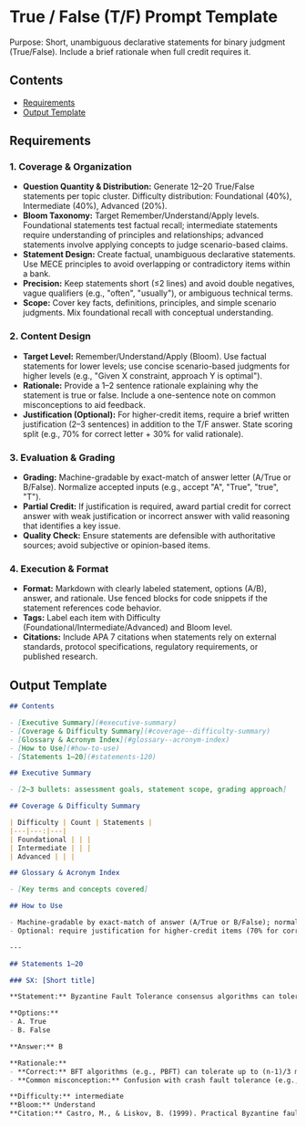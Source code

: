 # True / False (T/F) Prompt Template

Purpose: Short, unambiguous declarative statements for binary judgment (True/False). Include a brief rationale when full credit requires it.

## Contents

- [Requirements](#requirements)
- [Output Template](#output-template)

## Requirements

### 1. Coverage & Organization

- **Question Quantity & Distribution:** Generate 12–20 True/False statements per topic cluster. Difficulty distribution: Foundational (40%), Intermediate (40%), Advanced (20%).
- **Bloom Taxonomy:** Target Remember/Understand/Apply levels. Foundational statements test factual recall; intermediate statements require understanding of principles and relationships; advanced statements involve applying concepts to judge scenario-based claims.
- **Statement Design:** Create factual, unambiguous declarative statements. Use MECE principles to avoid overlapping or contradictory items within a bank.
- **Precision:** Keep statements short (≤2 lines) and avoid double negatives, vague qualifiers (e.g., "often", "usually"), or ambiguous technical terms.
- **Scope:** Cover key facts, definitions, principles, and simple scenario judgments. Mix foundational recall with conceptual understanding.

### 2. Content Design

- **Target Level:** Remember/Understand/Apply (Bloom). Use factual statements for lower levels; use concise scenario-based judgments for higher levels (e.g., "Given X constraint, approach Y is optimal").
- **Rationale:** Provide a 1–2 sentence rationale explaining why the statement is true or false. Include a one-sentence note on common misconceptions to aid feedback.
- **Justification (Optional):** For higher-credit items, require a brief written justification (2–3 sentences) in addition to the T/F answer. State scoring split (e.g., 70% for correct letter + 30% for valid rationale).

### 3. Evaluation & Grading

- **Grading:** Machine-gradable by exact-match of answer letter (A/True or B/False). Normalize accepted inputs (e.g., accept "A", "True", "true", "T").
- **Partial Credit:** If justification is required, award partial credit for correct answer with weak justification or incorrect answer with valid reasoning that identifies a key issue.
- **Quality Check:** Ensure statements are defensible with authoritative sources; avoid subjective or opinion-based items.

### 4. Execution & Format

- **Format:** Markdown with clearly labeled statement, options (A/B), answer, and rationale. Use fenced blocks for code snippets if the statement references code behavior.
- **Tags:** Label each item with Difficulty (Foundational/Intermediate/Advanced) and Bloom level.
- **Citations:** Include APA 7 citations when statements rely on external standards, protocol specifications, regulatory requirements, or published research.

## Output Template

```markdown
## Contents

- [Executive Summary](#executive-summary)
- [Coverage & Difficulty Summary](#coverage--difficulty-summary)
- [Glossary & Acronym Index](#glossary--acronym-index)
- [How to Use](#how-to-use)
- [Statements 1–20](#statements-120)

## Executive Summary

- [2–3 bullets: assessment goals, statement scope, grading approach]

## Coverage & Difficulty Summary

| Difficulty | Count | Statements |
|---|---:|---|
| Foundational | | |
| Intermediate | | |
| Advanced | | |

## Glossary & Acronym Index

- [Key terms and concepts covered]

## How to Use

- Machine-gradable by exact-match of answer (A/True or B/False); normalize inputs ("A", "True", "true", "T")
- Optional: require justification for higher-credit items (70% for correct letter + 30% for rationale)

---

## Statements 1–20

### SX: [Short title]

**Statement:** Byzantine Fault Tolerance consensus algorithms can tolerate up to 50% malicious nodes.

**Options:**
- A. True
- B. False

**Answer:** B

**Rationale:**
- **Correct:** BFT algorithms (e.g., PBFT) can tolerate up to (n-1)/3 malicious nodes, not 50%. For example, in a 4-node network, only 1 Byzantine node can be tolerated.
- **Common misconception:** Confusion with crash fault tolerance (e.g., Raft), which tolerates up to 50% crash failures.

**Difficulty:** intermediate  
**Bloom:** Understand  
**Citation:** Castro, M., & Liskov, B. (1999). Practical Byzantine fault tolerance. *OSDI*, 99, 173–186.
```
